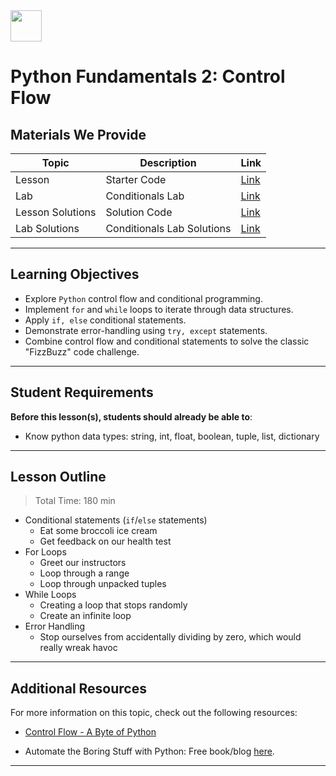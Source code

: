 <img src="https://ga-dash.s3.amazonaws.com/production/assets/logo-9f88ae6c9c3871690e33280fcf557f33.png" width="50" height="50"> 

# Python Fundamentals 2: Control Flow

## Materials We Provide

| Topic | Description | Link |
| --- | --- | --- |
| Lesson | Starter Code | [Link](./starter-code.ipynb) |
| Lab | Conditionals Lab | [Link](./conditionals-lab.ipynb) |
| Lesson Solutions | Solution Code | [Link](./solution-code/solution-code.ipynb) |
| Lab Solutions | Conditionals Lab Solutions | [Link](./solution-code/conditionals-lab-solutions.ipynb) |

---

## Learning Objectives

- Explore `Python` control flow and conditional programming.
- Implement `for` and `while` loops to iterate through data structures.
- Apply `if, else` conditional statements.
- Demonstrate error-handling using `try, except` statements.
- Combine control flow and conditional statements to solve the classic "FizzBuzz" code challenge.

---

## Student Requirements

**Before this lesson(s), students should already be able to**:

- Know python data types: string, int, float, boolean, tuple, list, dictionary

---

## Lesson Outline

> Total Time: 180 min

- Conditional statements (`if`/`else` statements)
    - Eat some broccoli ice cream
    - Get feedback on our health test
- For Loops
    - Greet our instructors
    - Loop through a range
    - Loop through unpacked tuples
- While Loops
    - Creating a loop that stops randomly
    - Create an infinite loop
- Error Handling
    - Stop ourselves from accidentally dividing by zero, which would really wreak havoc

---

## Additional Resources

For more information on this topic, check out the following resources:

- [Control Flow - A Byte of Python](https://python.swaroopch.com/control_flow.html)
* Automate the Boring Stuff with Python: Free book/blog [here](https://automatetheboringstuff.com).

---
